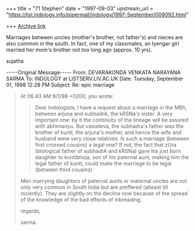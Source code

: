 +++
title = "71 Stephen"
date = "1997-09-03"
upstream_url = "https://list.indology.info/pipermail/indology/1997-September/009092.html"

+++
[Archive link](https://list.indology.info/pipermail/indology/1997-September/009092.html)

Marriages between uncles (mother's brother, not father's) and nieces are
also common in the south. In fact, one of my classmates, an Iyengar girl
married her mom's brother not too long ago (approx. 10 yrs).

sujatha

-----Original Message-----
From: DEVARAKONDA VENKATA NARAYANA SARMA <narayana at HD1.VSNL.NET.IN>
To: INDOLOGY at LISTSERV.LIV.AC.UK <INDOLOGY at LISTSERV.LIV.AC.UK>
Date: Tuesday, September 01, 1998 12:28 PM
Subject: Re: epic marriage


>At 06:43 AM 9/1/98 +0200, you wrote:
>>Dear Indologists,
>>        I have a request about a marriage in the MBh, between arjuna and
>>subhadrA, the kRSNa's sister. A very important one: by it the continuity
of
>>the lineage will be assured with abhimanyu.
>>        But vasudeva, the subhadra's father was the brother of kuntI, the
>>arjuna's mother, and hence the wife and husband were very close relatives.
>>        Is such a marriage (between first crossed cousins) a legal one?
>>        If not, the fact that zUra (biological father of subhadrA and
>>kRSNa) gave his just born daughter to kuntibhoja, son of his paternal
aunt,
>>making him the legal father of kuntI, could make the marriage to be legal
>>(between third cousins)
>>
>
>Men marrying daughters of paternal aunts or maternal uncles are not only
>very common in South India but are preffered (atleast till recently). They
>are slightly on the decline now because of the spread of the knowledge
>of the bad effects of inbreading.
>
>regards,
>
>sarma.
>



